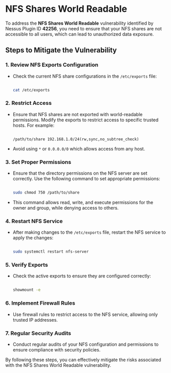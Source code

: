 # NFS Shares World Readable
To address the **NFS Shares World Readable** vulnerability identified by Nessus Plugin ID **42256**, you need to ensure that your NFS shares are not accessible to all users, which can lead to unauthorized data exposure. 

 

## Steps to Mitigate the Vulnerability 

  

### 1. **Review NFS Exports Configuration** 

   - Check the current NFS share configurations in the `/etc/exports` file: 

     ```bash 

     cat /etc/exports 

     ``` 

  

### 2. **Restrict Access** 

   - Ensure that NFS shares are not exported with world-readable permissions. Modify the exports to restrict access to specific trusted hosts. For example: 

     ```plaintext 

     /path/to/share 192.168.1.0/24(rw,sync,no_subtree_check) 

     ``` 

   - Avoid using `*` or `0.0.0.0/0` which allows access from any host. 

  

### 3. **Set Proper Permissions** 

   - Ensure that the directory permissions on the NFS server are set correctly. Use the following command to set appropriate permissions: 

     ```bash 

     sudo chmod 750 /path/to/share 

     ``` 

   - This command allows read, write, and execute permissions for the owner and group, while denying access to others. 

  

### 4. **Restart NFS Service** 

   - After making changes to the `/etc/exports` file, restart the NFS service to apply the changes: 

     ```bash 

     sudo systemctl restart nfs-server 

     ``` 

  

### 5. **Verify Exports** 

   - Check the active exports to ensure they are configured correctly: 

     ```bash 

     showmount -e 

     ``` 

  

### 6. **Implement Firewall Rules** 

   - Use firewall rules to restrict access to the NFS service, allowing only trusted IP addresses. 

  

### 7. **Regular Security Audits** 

   - Conduct regular audits of your NFS configuration and permissions to ensure compliance with security policies. 

  

By following these steps, you can effectively mitigate the risks associated with the NFS Shares World Readable vulnerability. 
